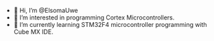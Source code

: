 - 👋 Hi, I’m @ElsomaUwe
- 👀 I’m interested in programming Cortex Microcontrollers.
- 🌱 I’m currently learning STM32F4 microcontroller programming with Cube MX IDE.

<!---
ElsomaUwe/ElsomaUwe is a ✨ special ✨ repository because its `README.md` (this file) appears on your GitHub profile.
You can click the Preview link to take a look at your changes.
--->
